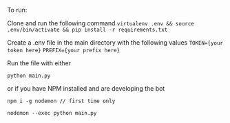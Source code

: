 To run:

Clone and run the following command
`virtualenv .env && source .env/bin/activate && pip install -r requirements.txt`

Create a .env file in the main directory with the following values
`TOKEN={your token here}`
`PREFIX={your prefix here}`

Run the file with either

`python main.py`

or if you have NPM installed and are developing the bot

```
npm i -g nodemon // first time only

nodemon --exec python main.py
```
